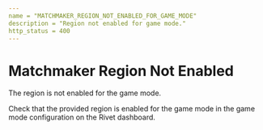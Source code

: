 ```yaml
---
name = "MATCHMAKER_REGION_NOT_ENABLED_FOR_GAME_MODE"
description = "Region not enabled for game mode."
http_status = 400
---
```


# Matchmaker Region Not Enabled

The region is not enabled for the game mode.

Check that the provided region is enabled for the game mode in the game mode configuration on the Rivet dashboard.
